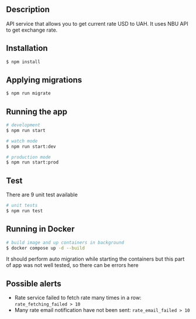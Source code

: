 ## Description

API service that allows you to get current rate USD to UAH. It uses NBU API to get exchange rate.

## Installation

```bash
$ npm install
```

## Applying migrations

```bash
$ npm run migrate
```

## Running the app

```bash
# development
$ npm run start

# watch mode
$ npm run start:dev

# production mode
$ npm run start:prod
```

## Test
There are 9 unit test available

```bash
# unit tests
$ npm run test
```

## Running in Docker

```bash
# build image and up containers in background
$ docker compose up -d --build
```
It should perform auto migration while starting the containers but this part of app was not well tested, so there can be errors here

## Possible alerts
- Rate service failed to fetch rate many times in a row: `rate_fetching_failed > 10`
- Many rate email notification have not been sent: `rate_email_failed > 10`